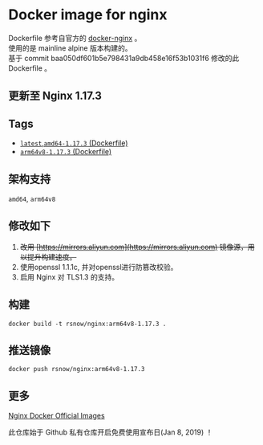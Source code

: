 # Docker image for nginx

Dockerfile 参考自官方的 [docker-nginx](https://github.com/nginxinc/docker-nginx/tree/master/mainline/alpine) 。  
使用的是 mainline alpine 版本构建的。  
基于 commit baa050df601b5e798431a9db458e16f53b1031f6 修改的此 Dockerfile 。

## 更新至 Nginx 1.17.3

## Tags

* [`latest`,`amd64-1.17.3` (Dockerfile)](https://github.com/Ran-snow/docker-nginx/blob/master/Dockerfile)
* [`arm64v8-1.17.3` (Dockerfile)](https://github.com/Ran-snow/docker-nginx/blob/master/Dockerfile)

## 架构支持

`amd64`, `arm64v8`

## 修改如下
1. ~~改用 [https://mirrors.aliyun.com](https://mirrors.aliyun.com) 镜像源，用以提升构建速度。~~
2. 使用openssl 1.1.1c, 并对openssl进行防篡改校验。
3. 启用 Nginx 对 TLS1.3 的支持。

## 构建

```
docker build -t rsnow/nginx:arm64v8-1.17.3 .
```

## 推送镜像

```
docker push rsnow/nginx:arm64v8-1.17.3
```

## 更多

[Nginx Docker Official Images](https://hub.docker.com/_/nginx)

此仓库始于 Github 私有仓库开启免费使用宣布日(Jan 8, 2019) ！